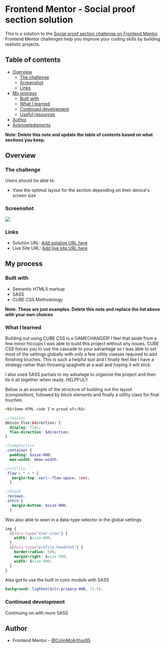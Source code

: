 # Frontend Mentor - Social proof section solution

This is a solution to the [Social proof section challenge on Frontend Mentor](https://www.frontendmentor.io/challenges/social-proof-section-6e0qTv_bA). Frontend Mentor challenges help you improve your coding skills by building realistic projects.

## Table of contents

- [Overview](#overview)
  - [The challenge](#the-challenge)
  - [Screenshot](#screenshot)
  - [Links](#links)
- [My process](#my-process)
  - [Built with](#built-with)
  - [What I learned](#what-i-learned)
  - [Continued development](#continued-development)
  - [Useful resources](#useful-resources)
- [Author](#author)
- [Acknowledgments](#acknowledgments)

**Note: Delete this note and update the table of contents based on what sections you keep.**

## Overview

### The challenge

Users should be able to:

- View the optimal layout for the section depending on their device's screen size

### Screenshot

![](./docs/images/Social%20Proof%20Screenshot.png)

### Links

- Solution URL: [Add solution URL here](https://your-solution-url.com)
- Live Site URL: [Add live site URL here](https://your-live-site-url.com)

## My process

### Built with

- Semantic HTML5 markup
- SASS
- CUBE CSS Methodology

**Note: These are just examples. Delete this note and replace the list above with your own choices**

### What I learned

Building out using CUBE CSS is a GAMECHANGER! I feel that aside from a few minor hiccups I was able to build this project without any issues. CUBE CSS forces you to use the cascade to your advantage so I was able to set most of the settings globally with only a few utility classes required to add finishing touches. This is such a helpful tool and I finally feel like I have a strategy rather than throwing spaghetti at a wall and hoping it will stick.

I also used SASS partials to my advatage to organize the project and then tie it all together when ready. HELPFUL!!

Below is an example of the structure of building out the layout (composition), followed by block elements and finally a utility class for final touches.

```html
<h1>Some HTML code I'm proud of</h1>
```

```scss
.//mixins
@mixin flex($direction) {
  display: flex;
  flex-direction: $direction;
}

//composition
.container {
  padding: $size-800;
  max-width: $max-width;

//utility
.flow > * + * {
   margin-top: var(--flow-space, 1em);
  }

//block
.reviews,
.intro {
   margin-bottom: $size-900;
  }
```

Was also able to seen in a data-type selector in the global settings

```css
img {
  &[data-type="star-icon"] {
    width: $size-600;
  }
  &[data-type="profile-headshot"] {
    border-radius: 50%;
    margin-right: $size-500;
    width: $size-900;
  }
}
```

Also got to use the built in color module with SASS

```scss
background: lighten($clr-primary-400, 73.5);
```

### Continued development

Continuing on with more SASS

## Author

- Frontend Mentor - [@ColinMcArthur85](https://www.frontendmentor.io/profile/ColinMcArthur85)
